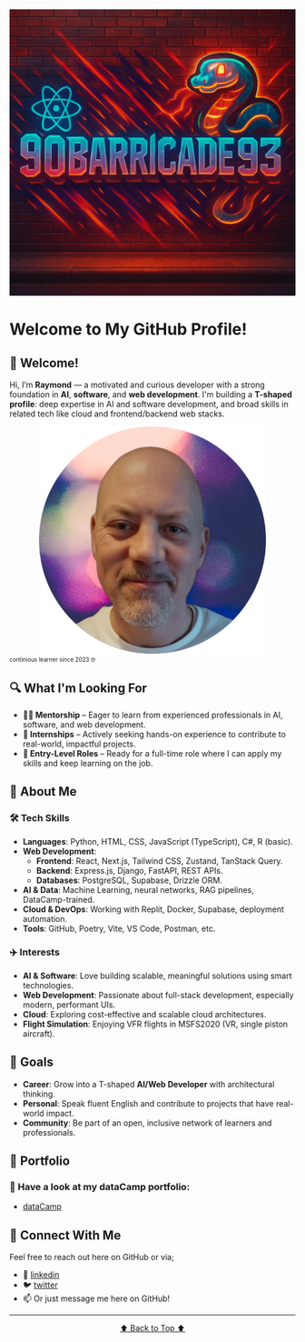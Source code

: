 <img src="Graffiti Street Art with Neon Python.png">
<a name="readme-top"></a>

# Welcome to My GitHub Profile!

## 👋 Welcome!

Hi, I’m **Raymond** — a motivated and curious developer with a strong foundation in **AI**, **software**, and **web development**. I'm building a **T-shaped profile**: deep expertise in AI and software development, and broad skills in related tech like cloud and frontend/backend web stacks.

<img src="profile-pic (2) (2).png"
     style="display: block; margin-left: auto; margin-right: auto; max-height: 400px;"
     alt="Profile Picture">
<font size="1">continious learner since 2023 🤓</font>
## 🔍 What I'm Looking For

- **👨‍🏫 Mentorship** – Eager to learn from experienced professionals in AI, software, and web development.
- **💼 Internships** – Actively seeking hands-on experience to contribute to real-world, impactful projects.
- **🚀 Entry-Level Roles** – Ready for a full-time role where I can apply my skills and keep learning on the job.


## 🧠 About Me

### 🛠️ Tech Skills

- **Languages**: Python, HTML, CSS, JavaScript (TypeScript), C#, R (basic).
- **Web Development**:
  - **Frontend**: React, Next.js, Tailwind CSS, Zustand, TanStack Query.
  - **Backend**: Express.js, Django, FastAPI, REST APIs.
  - **Databases**: PostgreSQL, Supabase, Drizzle ORM.
- **AI & Data**: Machine Learning, neural networks, RAG pipelines, DataCamp-trained.
- **Cloud & DevOps**: Working with Replit, Docker, Supabase, deployment automation.
- **Tools**: GitHub, Poetry, Vite, VS Code, Postman, etc.

### ✈️ Interests

- **AI & Software**: Love building scalable, meaningful solutions using smart technologies.
- **Web Development**: Passionate about full-stack development, especially modern, performant UIs.
- **Cloud**: Exploring cost-effective and scalable cloud architectures.
- **Flight Simulation**: Enjoying VFR flights in MSFS2020 (VR, single piston aircraft).

## 🎯 Goals

- **Career**: Grow into a T-shaped **AI/Web Developer** with architectural thinking.
- **Personal**: Speak fluent English and contribute to projects that have real-world impact.
- **Community**: Be part of an open, inclusive network of learners and professionals.

## 📂 Portfolio
### 👀 Have a look at my dataCamp portfolio:
- [dataCamp](https://www.datacamp.com/portfolio/raymonddevries76)

## 🤝 Connect With Me
Feel free to reach out here on GitHub or via;
- 💼 [linkedin](https://www.linkedin.com/in/raymond-de-vries76/)
- 🐦 [twitter](https://x.com/Vries_de_R)
- 📫 Or just message me here on GitHub!
-------

<center>

[⬆️ Back to Top ⬆️](#readme-top)

</center>

